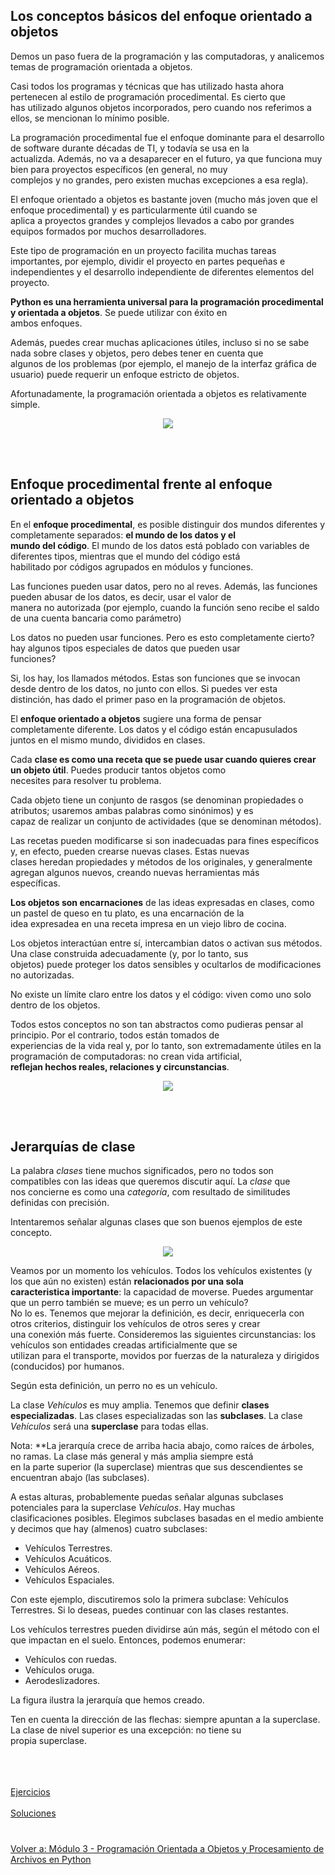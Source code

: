 ## **Los conceptos básicos del enfoque orientado a objetos**
Demos un paso fuera de la programación y las computadoras, y analicemos temas de programación orientada a objetos.  

Casi todos los programas y técnicas que has utilizado hasta ahora pertenecen al estilo de programación procedimental. Es cierto que  
has utilizado algunos objetos incorporados, pero cuando nos referimos a ellos, se mencionan lo mínimo posible.  

La programación procedimental fue el enfoque dominante para el desarrollo de software durante décadas de TI, y todavía se usa en la  
actualizda. Además, no va a desaparecer en el futuro, ya que funciona muy bien para proyectos específicos (en general, no muy  
complejos y no grandes, pero existen muchas excepciones a esa regla).  

El enfoque orientado a objetos es bastante joven (mucho más joven que el enfoque procedimental) y es particularmente útil cuando se  
aplica a proyectos grandes y complejos llevados a cabo por grandes equipos formados por muchos desarrolladores.  

Este tipo de programación en un proyecto facilita muchas tareas importantes, por ejemplo, dividir el proyecto en partes pequeñas e  
independientes y el desarrollo independiente de diferentes elementos del proyecto.  

**Python es una herramienta universal para la programación procedimental y orientada a objetos**. Se puede utilizar con éxito en  
ambos enfoques.  

Además, puedes crear muchas aplicaciones útiles, incluso si no se sabe nada sobre clases y objetos, pero debes tener en cuenta que  
algunos de los problemas (por ejemplo, el manejo de la interfaz gráfica de usuario) puede requerir un enfoque estricto de objetos.  

Afortunadamente, la programación orientada a objetos es relativamente simple.  

<p align="center">
<img src="./img/conceptoPPO.jpg">
</p>  
<br></br>

## **Enfoque procedimental frente al enfoque orientado a objetos**  
En el **enfoque procedimental**, es posible distinguir dos mundos diferentes y completamente separados: **el mundo de los datos y el**  
**mundo del código**. El mundo de los datos está poblado con variables de diferentes tipos, mientras que el mundo del código está  
habilitado por códigos agrupados en módulos y funciones.  

Las funciones pueden usar datos, pero no al reves. Además, las funciones pueden abusar de los datos, es decir, usar el valor de  
manera no autorizada (por ejemplo, cuando la función seno recibe el saldo de una cuenta bancaria como parámetro)  

Los datos no pueden usar funciones. Pero es esto completamente cierto? hay algunos tipos especiales de datos que pueden usar  
funciones?  

Si, los hay, los llamados métodos. Estas son funciones que se invocan desde dentro de los datos, no junto con ellos. Si puedes ver esta  
distinción, has dado el primer paso en la programación de objetos.  

El **enfoque orientado a objetos** sugiere una forma de pensar completamente diferente. Los datos y el código están encapusulados  
juntos en el mismo mundo, divididos en clases.  

Cada **clase es como una receta que se puede usar cuando quieres crear un objeto útil**. Puedes producir tantos objetos como  
necesites para resolver tu problema.  

Cada objeto tiene un conjunto de rasgos (se denominan propiedades o atributos; usaremos ambas palabras como sinónimos) y es  
capaz de realizar un conjunto de actividades (que se denominan métodos).  

Las recetas pueden modificarse si son inadecuadas para fines específicos y, en efecto, pueden crearse nuevas clases. Estas nuevas  
clases heredan propiedades y métodos de los originales, y generalmente agregan algunos nuevos, creando nuevas herramientas más  
específicas.  

**Los objetos son encarnaciones** de las ideas expresadas en clases, como un pastel de queso en tu plato, es una encarnación de la  
idea expresadea en una receta impresa en un viejo libro de cocina.  

Los objetos interactúan entre sí, intercambian datos o activan sus métodos. Una clase construida adecuadamente (y, por lo tanto, sus  
objetos) puede proteger los datos sensibles y ocultarlos de modificaciones no autorizadas.  

No existe un límite claro entre los datos y el código: viven como uno solo dentro de los objetos.  

Todos estos conceptos no son tan abstractos como pudieras pensar al principio. Por el contrario, todos están tomados de  
experiencias de la vida real y, por lo tanto, son extremadamente útiles en la programación de computadoras: no crean vida artificial,  
**reflejan hechos reales, relaciones y circunstancias**.  

<p align="center">
<img src="./img/tiposclases.jpg">
</p>  
<br></br>  

## **Jerarquías de clase**  
La palabra *clases* tiene muchos significados, pero no todos son compatibles con las ideas que queremos discutir aquí. La *clase* que  
nos concierne es como una *categoría*, com resultado de similitudes definidas con precisión.  

Intentaremos señalar algunas clases que son buenos ejemplos de este concepto.  

<p align="center">
<img src="./img/ejemplosclasesvehiculos.jpg">
</p>  

Veamos por un momento los vehículos. Todos los vehículos existentes (y los que aún no existen) están **relacionados por una sola**  
**caracteristica importante**: la capacidad de moverse. Puedes argumentar que un perro también se mueve; es un perro un vehículo?  
No lo es. Tenemos que mejorar la definición, es decir, enriquecerla con otros criterios, distinguir los vehículos de otros seres y crear  
una conexión más fuerte. Consideremos las siguientes circunstancias: los vehículos son entidades creadas artificialmente que se  
utilizan para el transporte, movidos por fuerzas de la naturaleza y dirigidos (conducidos) por humanos.  

Según esta definición, un perro no es un vehículo.  

La clase *Vehículos* es muy amplia. Tenemos que definir **clases especializadas**. Las clases especializadas son las **subclases**. La clase  
*Vehículos* será una **superclase** para todas ellas.  

Nota: **La jerarquía crece de arriba hacia abajo, como raíces de árboles, no ramas. La clase más general y más amplia siempre está  
en la parte superior (la superclase) mientras que sus descendientes se encuentran abajo (las subclases).  

A estas alturas, probablemente puedas señalar algunas subclases potenciales para la superclase *Vehículos*. Hay muchas  
clasificaciones posibles. Elegimos subclases basadas en el medio ambiente y decimos que hay (almenos) cuatro subclases:  
- Vehículos Terrestres.
- Vehículos Acuáticos.
- Vehículos Aéreos.
- Vehículos Espaciales.  

Con este ejemplo, discutiremos solo la primera subclase: Vehículos Terrestres. Si lo deseas, puedes continuar con las clases restantes.  

Los vehículos terrestres pueden dividirse aún más, según el método con el que impactan en el suelo. Entonces, podemos enumerar:  
- Vehículos con ruedas.
- Vehículos oruga.
- Aerodeslizadores.  

La figura ilustra la jerarquía que hemos creado.  

Ten en cuenta la dirección de las flechas: siempre apuntan a la superclase. La clase de nivel superior es una excepción: no tiene su  
propia superclase.
<br></br>

<br></br>
[Ejercicios](/Modulo1/Seccion1/Sec1-ej.md)
<br></br>
[Soluciones](/Modulo1/Seccion1/Sec1-ejsol.md)  

#  

[Volver a: Módulo 3 - Programación Orientada a Objetos y Procesamiento de Archivos en Python](../README.md)